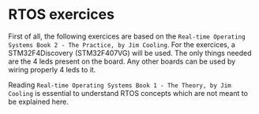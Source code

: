 # RTOS exercices

First of all, the following exercices are based on the ```Real-time Operating Systems Book 2 - The Practice, by Jim Cooling```. For the exercices, a STM32F4Discovery (STM32F407VG) will be used. The only things needed are the 4 leds present on the board. Any other boards can be used by wiring properly 4 leds to it.

Reading ```Real-time Operating Systems Book 1 - The Theory, by Jim Cooling``` is essential to understand RTOS concepts which are not meant to be explained here.

